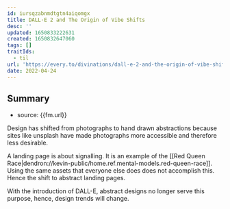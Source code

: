 ```yaml
---
id: iursqzabnmdtgtn4aiqomgx
title: DALL·E 2 and The Origin of Vibe Shifts
desc: ''
updated: 1650833222631
created: 1650832647060
tags: []
traitIds:
  - til
url: 'https://every.to/divinations/dall-e-2-and-the-origin-of-vibe-shifts'
date: 2022-04-24
---
```


## Summary
- source: {{fm.url}}

Design has shifted from photographs to hand drawn abstractions because sites like unsplash have made photographs more accessible and therefore less desirable. 

A landing page is about signalling. It is an example of the [[Red Queen Race|dendron://kevin-public/home.ref.mental-models.red-queen-race]]. Using the same assets that everyone else does does not accomplish this. Hence the shift to abstract landing pages. 

With the introduction of DALL-E, abstract designs no longer serve this purpose, hence, design trends will change. 
